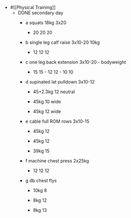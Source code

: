 - #[[Physical Training]]
	 - DONE secondary day
		 - a squats 18kg 3x20

			 - 20 20 20

		 - b single leg calf raise 3x10-20 10kg
			 - 12 12 12


		 - c one leg back extension 3x10-20 - bodyweight
			 - 15 15 - 12 12 - 10 10


		 - d supinated  lat pulldown 3x10-12
			 - 45+2.3kg 12 neutral


			 - 45kg 10 wide

			 - 45kg 12 wide


		 - e cable full ROM rows 3x10-15
			 - 45kg 12

			 - 45kg 12

			 - 39kg 15

		 - f machine chest press 2x25kg
			 - 12 12 12


		 - g db chest flys

			 - 10kg 8

			 - 8kg 12

			 - 8kg 13
